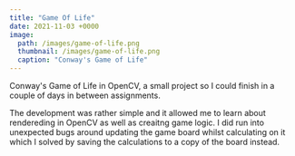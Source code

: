 ```yaml
---
title: "Game Of Life"
date: 2021-11-03 +0000
image: 
  path: /images/game-of-life.png
  thumbnail: /images/game-of-life.png
  caption: "Conway's Game of Life"
---
```


Conway's Game of Life in OpenCV, a small project so I could finish in a couple of days in between assignments.

The development was rather simple and it allowed me to learn about rendereding in OpenCV as well as creaitng game logic. I did run into unexpected bugs around updating the game board whilst calculating on it which I solved by saving the calculations to a copy of the board instead.